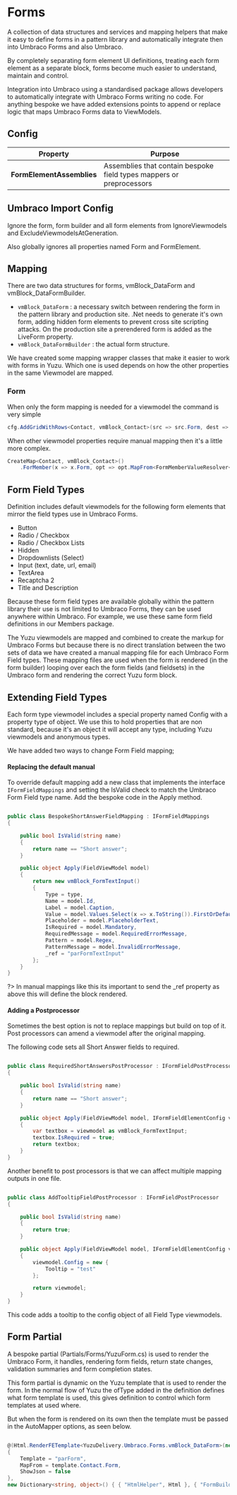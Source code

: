 # Forms

A collection of data structures and services and mapping helpers that make it easy to define forms in a pattern library and automatically integrate then into Umbraco Forms and also Umbraco. 

By completely separating form element UI definitions, treating each form element as a separate block, forms become much easier to understand, maintain and control.

Integration into Umbraco using a standardised package allows developers to automatically integrate with Umbraco Forms writing no code. For anything bespoke we have added extensions points to append or replace logic that maps Umbraco Forms data to ViewModels.   

## Config

| Property    			    	| Purpose 			                                                    |
| ----------------------------- | ----------------------------------------------------------------------|
| **FormElementAssemblies**		| Assemblies that contain bespoke field types mappers or preprocessors |


## Umbraco Import Config

Ignore the form, form builder and all form elements from IgnoreViewmodels and ExcludeViewmodelsAtGeneration.

Also globally ignores all properties named Form and FormElement.

## Mapping

There are two data structures for forms, vmBlock_DataForm and vmBlock_DataFormBuilder. 

- `vmBlock_DataForm` : a necessary switch between rendering the form in the pattern library and production site. .Net needs to generate it's own form, adding hidden form elements to prevent cross site scripting attacks. On the production site a prerendered form is added as the LiveForm property.
- `vmBlock_DataFormBuilder` : the actual form structure.

We have created some mapping wrapper classes that make it easier to work with forms in Yuzu. Which one is used depends on how the other properties in the same Viewmodel are mapped.

### Form

When only the form mapping is needed for a viewmodel the command is very simple

```c#
cfg.AddGridWithRows<Contact, vmBlock_Contact>(src => src.Form, dest => dest.Form);
```

When other viewmodel properties require manual mapping then it's a little more complex.

```c#
CreateMap<Contact, vmBlock_Contact>()
    .ForMember(x => x.Form, opt => opt.MapFrom<FormMemberValueResolver<Contact, vmBlock_Contact>(y => y.Form));
```

## Form Field Types

Definition includes default viewmodels for the following form elements that mirror the field types use in Umbraco Forms.

- Button
- Radio / Checkbox
- Radio / Checkbox Lists
- Hidden
- Dropdownlists (Select)
- Input (text, date, url, email)
- TextArea
- Recaptcha 2
- Title and Description

Because these form field types are available globally within the pattern library their use is not  limited to Umbraco Forms, they can be used anywhere within Umbraco. For example, we use these same form field definitions in our Members package. 

The Yuzu viewmodels are mapped and combined to create the markup for Umbraco Forms but because there is no direct translation between the two sets of data we have created a manual mapping file for each Umbraco Form Field types. These mapping files are used when the form is rendered (in the form builder) looping over each the form fields (and fieldsets) in the Umbraco form and rendering the correct Yuzu form block.

## Extending Field Types

Each form type viewmodel includes a special property named Config with a property type of object. We use this to hold properties that are non standard, because it's an object it will accept any type, including Yuzu viewmodels and anonymous types.

We have added two ways to change Form Field mapping;

#### Replacing the default manual

To override default mapping add a new class that implements the interface `IFormFieldMappings` and setting the IsValid check to match the Umbraco Form Field type name. Add the bespoke code in the Apply method. 

``` c#

public class BespokeShortAnswerFieldMapping : IFormFieldMappings
{

    public bool IsValid(string name)
    {
        return name == "Short answer";
    }

    public object Apply(FieldViewModel model)
    {
        return new vmBlock_FormTextInput()
        {
            Type = type,
            Name = model.Id,
            Label = model.Caption,
            Value = model.Values.Select(x => x.ToString()).FirstOrDefault(),
            Placeholder = model.PlaceholderText,
            IsRequired = model.Mandatory,
            RequiredMessage = model.RequiredErrorMessage,
            Pattern = model.Regex,
            PatternMessage = model.InvalidErrorMessage,
            _ref = "parFormTextInput"
        };
    }
}

```

?> In manual mappings like this its important to send the _ref property as above this will define the block rendered.

#### Adding a Postprocessor

Sometimes the best option is not to replace mappings but build on top of it. Post processors can amend a viewmodel after the original mapping.

The following code sets all Short Answer fields to required. 

``` c#

public class RequiredShortAnswersPostProcessor : IFormFieldPostProcessor
{

    public bool IsValid(string name)
    {
        return name == "Short answer";
    }

    public object Apply(FieldViewModel model, IFormFieldElementConfig viewmodel)
    {
        var textbox = viewmodel as vmBlock_FormTextInput;
        textbox.IsRequired = true;
        return textbox;
    }
}

```

Another benefit to post processors is that we can affect multiple mapping outputs in one file. 

``` c#

public class AddTooltipFieldPostProcessor : IFormFieldPostProcessor
{

    public bool IsValid(string name)
    {
        return true;
    }

    public object Apply(FieldViewModel model, IFormFieldElementConfig viewmodel)
    {
        viewmodel.Config = new {
            Tooltip = "test"
        };

        return viewmodel;
    }
}

```

This code adds a tooltip to the config object of all Field Type viewmodels.

## Form Partial 

A bespoke partial (Partials/Forms/YuzuForm.cs) is used to render the Umbraco Form, it handles, rendering form fields, return state changes, validation summaries and form completion states. 

This form partial is dynamic on the Yuzu template that is used to render the form. In the normal flow of Yuzu the ofType added in the definition defines what form template is used, this gives definition to control which form templates at used where. 

But when the form is rendered on its own then the template must be passed in the AutoMapper options, as seen below.

``` c#

@(Html.RenderFETemplate<YuzuDelivery.Umbraco.Forms.vmBlock_DataForm>(new RenderSettings()
{
    Template = "parForm",
    MapFrom = template.Contact.Form,
    ShowJson = false
},
new Dictionary<string, object>() { { "HtmlHelper", Html }, { "FormBuilderTemplate", "parFormBuilder" } }))


```